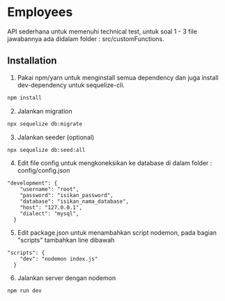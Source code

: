# Employees

API sederhana untuk memenuhi technical test, untuk soal 1 - 3 file jawabannya ada didalam folder : src/customFunctions.

## Installation

1. Pakai npm/yarn untuk menginstall semua dependency dan juga install dev-dependency untuk sequelize-cli.

```bash
npm install
```

2. Jalankan migration
```bash
npx sequelize db:migrate
```

3. Jalankan seeder (optional)
```bash
npx sequelize db:seed:all
```

4. Edit file config untuk mengkoneksikan ke database di dalam folder : config/config.json
```
"development": {
    "username": "root",
    "password": "isikan_password",
    "database": "isikan_nama_database",
    "host": "127.0.0.1",
    "dialect": "mysql",
  }
```

5. Edit package.json untuk menambahkan script nodemon, pada bagian "scripts" tambahkan line dibawah
```
"scripts": {
    "dev": "nodemon index.js"
  }
```

6. Jalankan server dengan nodemon
```bash
npm run dev
```
